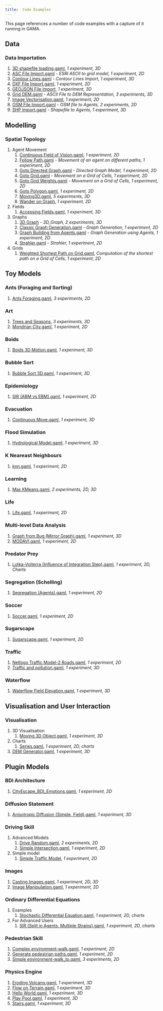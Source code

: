 ```yaml
---
title:  Code Examples
---
```


This page references a number of code examples with a capture of it running in GAMA.

## Data
### Data Importation
      
1. [3D shapefile loading.gaml](3D_shapefile_loading), _1 experiment, 3D_
2. [ASC File Import.gaml](ESRI_ASCII_to_grid_model) - _ESRI ASCII to grid model, 1 experiment, 2D_
2. [Contour Lines.gaml](Contour_Lines_Import) - _Contour Lines Import, 1 experiment, 3D_
2. [DXF File Import.gaml](DXF_to_Agents_Model), _1 experiment, 2D_
3. [GEOJSON File Import](GEOJSON_File_Loading), _1 experiment, 3D_
4. [Grid DEM.gaml](ASCII_File_to_DEM_Representation) - _ASCII File to DEM Representation, 3 experiments, 3D_
5. [Image Vectorisation.gaml](Image_Vectorisation), _1 experiment, 2D_
6. [OSM File Import.gaml](OSM_file_to_Agents) - _OSM file to Agents, 2 experiments, 2D_
7. [SHP Import.gaml](Shapefile_to_Agents) - _Shapefile to Agents, 1 experiment, 3D_

## Modelling
### Spatial Topology

1. Agent Movement
    1. [Continuous Field of Vision.gaml](ContinuousFieldofVision.gaml), _1 experiment, 2D_
    2. [Follow Path.gaml](Movement_of_an_agent_on_different_paths) - _Movement of an agent on different paths, 1 experiment, 2D_
    3. [Goto Directed Graph.gaml](Directed_Graph_Model) - _Directed Graph Model, 1 experiment, 2D_ 
    4. [Goto Grid.gaml](Movement_on_a_Grid_of_Cells_) - _Movement on a Grid of Cells, 1 experiment, 2D_
    5. [Goto Grid Weights.gaml](Movement_on_a_Grid_of_Cells) - _Movement on a Grid of Cells, 1 experiment, 2D_
    6. [Goto Polygon.gaml](Movement_on_a_Graph_created_by_Polygons), _1 experiment, 2D_
    7. [Moving3D.gaml](Moving3D), _5 experiments, 3D_
    8. [Wander on Graph](Wander), _1 experiment, 2D_
2. Fields
    1. [Accessing Fields.gaml](Accessing_Fields), _1 experiment, 3D_
3. Graphs
    1. [3D Graph](3D_Graph) - _3D_Graph, 2 experiments, 3D_
    2. [Classic Graph Generation.gaml](Graph_Generation) - _Graph Generation, 1 experiment, 2D_
    3. [Graph Building from Agents.gaml](Graph_Generation_using_Agents) - _Graph Generation using Agents, 1 experiment, 2D_
    4. [Strahler.gaml](Strahler) - _Strahler, 1 experiment, 2D_
4. Grids
    1. [Weighted Shortest Path on Grid.gaml](Computation_of_the_shortest_path_on_a_Grid_of_Cells), _Computation of the shortest path on a Grid of Cells, 1 experiment, 2D_

## Toy Models
### Ants (Foraging and Sorting)
1. [Ants Foraging.gaml](AntsForaging), _3 experiments, 2D_
### Art
1. [Trees and Seasons](TreesAndSeasons), _3 experiments, 3D_
2. [Mondrian City.gaml](MondrianCity), _1 experiment, 2D_
### Boids
1. [Boids 3D Motion.gaml](Boids_3D_Motion), _1 experiment, 3D_ 
### Bubble Sort
1. [Bubble Sort 3D.gaml](Creating_color_and_sort_cubes_by_color), _1 experiment, 3D_
### Epidemiology
1. [SIR (ABM vs EBM).gaml](comparison_ABM_EBM_SIR), _1 experiment, 2D_
### Evacuation
1. [Continuous Move.gaml](ContinuousMove), _1 experiment, 3D_
### Flood Simulation
1. [Hydrological Model.gaml](HydrologicaModel), _1 experiment, 3D_
### K Neareast Neighbours
1. [knn.gaml](K_Nearest_Neighbors), _1 experiment, 2D_ 
### Learning
1. [Mas KMeans.gaml](Agent_Based_Clustering), _2 experiments, 2D, 3D_
### Life
1. [Life.gaml](Life), _1 experiment, 2D_
### Multi-level Data Analysis
1. [Graph from Bug (Mirror Graph).gaml](SpatialGraph3d), _1 experiment, 3D_ 
2. [MODAVI.gaml](MODAVI), _1 experiment, 2D_
### Predator Prey
1. [Lotka-Volterra (Influence of Integration Step).gaml](ODE_LotkaVolterra), _1 experiment, 2D, Charts_
### Segregation (Schelling)
1. [Segregation (Agents).gaml](Segregation_Agents), _1 experiment, 2D_
### Soccer
1. [Soccer.gaml](Soccer_Game), _1 experiment, 2D_
### Sugarscape
1. [Sugarscape.gaml](Sugarscape), _1 experiment, 2D_
### Traffic
1. [Netlogo Traffic Model-2 Roads.gaml](NetlogoTrafficmodel2), _1 experiment, 2D_
2. [Traffic and pollution.gaml](Traffic_and_Pollution), _1 experiment, 3D_
### Waterflow
1. [Waterflow Field Elevation.gaml](Waterflowgridelevation), _1 experiment, 3D_

## Visualisation and User Interaction
### Visualisation
1. 3D Visualisation
    1. [Moving 3D Object.gaml](Moving_3D_Object), _1 experiment, 3D_
2. Charts
    1. [Series.gaml](Series), _1 experiment, 2D, charts_
3. [DEM Generator.gaml](DEM_Generator), _1 experiment, 3D_

## Plugin Models
### BDI Architecture
1. [CityEscape_BDI_Emotions.gaml](City_Evacuation), _1 experiment, 2D_

### Diffusion Statement
1. [Anisotropic Diffusion (Simple, Field).gaml](Anisotropic_Diffusion_Simple_Field), _1 experiment, 3D_

### Driving Skill
1. Advanced Models
     1. [Drive Random.gaml](Drive_Random), _2 experiments, 2D_
     2. [Simple Intersection.gaml](Simple_Intersection), _1 experiment, 2D_
2. Simple model
     1. [Simple Traffic Model](Simple_Traffic_Model), _1 experiment, 2D_

### Images
1. [Casting Images.gaml](Casting_Images), _1 experiment, 2D, 3D_
2. [Image Manipulation.gaml](Image_Manipulation), _1 experiment, 2D_  

### Ordinary Differential Equations
1. Examples
    1. [Stochastic Differential Equation.gaml](Stochastic_Differential_Equations), _1 experiment, 2D, charts_
2. For Advanced Users
    1. [SIR (Split in Agents, Multiple Strains).gaml](SIR_Split_in_Agents_Multiple_Strains), _1 experiment, 2D, charts_
### Pedestrian Skill
1. [Complex environment-walk.gaml](pedestrian_complex_environment), _1 experiment, 2D_
2. [Generate pedestrian paths.gaml](generate_pedestrian_paths), _1 experiment, 2D_  
3. [Simple environment-walk_to.gaml](pedestrian_simple_environment), _3 experiments, 2D_

### Physics Engine
1. [Eroding Volcano.gaml](Eroding_Volcano), _1 experiment, 3D_
2. [Flow on Terrain.gaml](Flow_on_Terrain), _1 experiment, 3D_
3. [Hello World.gaml](FallingObjects), _1 experiment, 3D_
4. [Play Pool.gaml](PlayPool), _1 experiment, 3D_
5. [Stairs.gaml](stairs), _1 experiment, 3D_
       
      